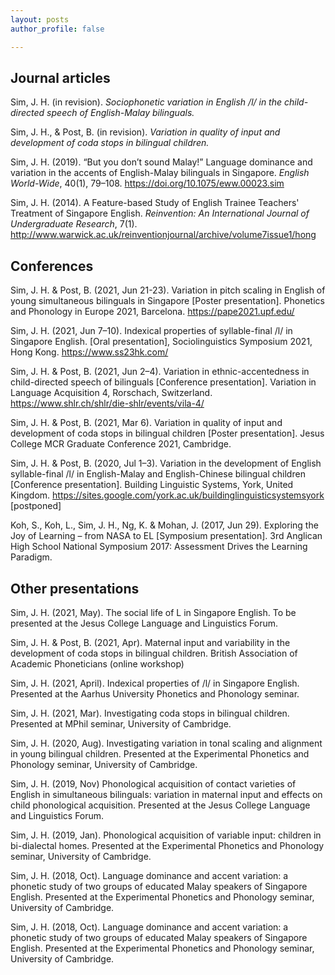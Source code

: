 ```yaml
---
layout: posts
author_profile: false

---
```



## Journal articles

Sim, J. H. (in revision). _Sociophonetic variation in English /l/ in the child-directed speech of English-Malay bilinguals._

Sim, J. H., & Post, B. (in revision). _Variation in quality of input and development of coda stops in bilingual children._

Sim, J. H. (2019). “But you don’t sound Malay!” Language dominance and variation in the accents of English-Malay bilinguals in Singapore. _English World-Wide_, 40(1), 79–108. https://doi.org/10.1075/eww.00023.sim

Sim, J. H. (2014). A Feature-based Study of English Trainee Teachers' Treatment of Singapore English. _Reinvention: An International Journal of Undergraduate Research_, 7(1). http://www.warwick.ac.uk/reinventionjournal/archive/volume7issue1/hong

## Conferences

Sim, J. H. & Post, B. (2021, Jun 21-23). Variation in pitch scaling in English of young simultaneous bilinguals in Singapore [Poster presentation]. Phonetics and Phonology in Europe 2021, Barcelona. https://pape2021.upf.edu/

Sim, J. H. (2021, Jun 7–10). Indexical properties of syllable-final /l/ in Singapore English. [Oral presentation], Sociolinguistics Symposium 2021, Hong Kong. https://www.ss23hk.com/

Sim, J. H. & Post, B. (2021, Jun 2–4). Variation in ethnic-accentedness in child-directed speech of bilinguals [Conference presentation]. Variation in Language Acquisition 4, Rorschach, Switzerland. https://www.shlr.ch/shlr/die-shlr/events/vila-4/

Sim, J. H. & Post, B. (2021, Mar 6). Variation in quality of input and development of coda stops in bilingual children [Poster presentation]. Jesus College MCR Graduate Conference 2021, Cambridge.

Sim, J. H. & Post, B. (2020, Jul 1–3). Variation in the development of English syllable-final /l/ in English-Malay and English-Chinese bilingual children [Conference presentation]. Building Linguistic Systems, York, United Kingdom. https://sites.google.com/york.ac.uk/buildinglinguisticsystemsyork [postponed]

Koh, S., Koh, L., Sim, J. H., Ng, K. & Mohan, J. (2017, Jun 29). Exploring the Joy of Learning – from NASA to EL [Symposium presentation]. 3rd Anglican High School National Symposium 2017: Assessment Drives the Learning Paradigm.

## Other presentations

Sim, J. H. (2021, May). The social life of L in Singapore English. To be presented at the Jesus College Language and Linguistics Forum.

Sim, J. H. & Post, B. (2021, Apr). Maternal input and variability in the development of coda stops in bilingual children. British Association of Academic Phoneticians (online workshop)

Sim, J. H. (2021, April). Indexical properties of /l/ in Singapore English. Presented at the Aarhus University Phonetics and Phonology seminar.

Sim, J. H. (2021, Mar). Investigating coda stops in bilingual children. Presented at MPhil seminar, University of Cambridge.

Sim, J. H. (2020, Aug). Investigating variation in tonal scaling and alignment in young bilingual children. Presented at the Experimental Phonetics and Phonology seminar, University of Cambridge.

Sim, J. H. (2019, Nov) Phonological acquisition of contact varieties of English in simultaneous bilinguals: variation in maternal input and effects on child phonological acquisition. Presented at the Jesus College Language and Linguistics Forum.

Sim, J. H. (2019, Jan). Phonological acquisition of variable input: children in bi-dialectal homes. Presented at the Experimental Phonetics and Phonology seminar, University of Cambridge.

Sim, J. H. (2018, Oct). Language dominance and accent variation: a phonetic study of two groups of educated Malay speakers of Singapore English. Presented at the Experimental Phonetics and Phonology seminar, University of Cambridge.

Sim, J. H. (2018, Oct). Language dominance and accent variation: a phonetic study of two groups of educated Malay speakers of Singapore English. Presented at the Experimental Phonetics and Phonology seminar, University of Cambridge.
